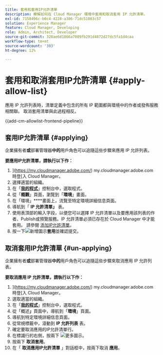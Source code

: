 ```yaml
---
title: 套用和套用IP允許清單
description: 瞭解如何在 Cloud Manager 環境中套用和取消套用 IP 允許清單。
exl-id: 7158496c-b0c4-4228-a306-71dc51003c57
solution: Experience Manager
feature: Cloud Manager, Developing
role: Admin, Architect, Developer
source-git-commit: 328ae6d1866a7089fb291d4872d27dc5fa1d4caa
workflow-type: tm+mt
source-wordcount: '303'
ht-degree: 12%

---
```



# 套用和取消套用IP允許清單 {#apply-allow-list}

應用 IP 允許列表時，清單定義中包含的所有 IP 範圍都與環境中的作者或發佈服務相關聯。 取消套用清單與此過程相反。

{{add-cm-allowlist-frontend-pipeline}}

## 套用IP允許清單 {#applying}

企業擁有者&#x200B;**或**&#x200B;部署管理器&#x200B;**中的**&#x200B;用戶角色可以追隨這些步驟來應用 IP 允許列表。

**要應用IP允許清單，請執行以下作：**

1. ](https://my.cloudmanager.adobe.com/) my.cloudmanager.adobe.com 時登[入 Cloud Manager。
1. 選擇適當的組織。
1. 在「**[我的程式](/help/implementing/cloud-manager/navigation.md#my-programs)**」控制台中，選取程式。
1. 從「**概觀**」頁面，瀏覽到「**環境**」畫面。
1. 在「環境」****&#x200B;畫面上，流覽至特定環境詳細信息頁面。
1. 導航到「 **IP 允許清單」** 表。
1. 使用表頂部的輸入字段，以便您可以選擇 IP 允許清單以及要應用該列表的作者、Publish或預覽服務。IP 允許清單必須已存在於 Cloud Manager 中才能套用。 請參閱 [添加IP允許清單](/help/implementing/cloud-manager/ip-allow-lists/add-ip-allow-lists.md)。
1. 按一下![新增圖示](https://spectrum.adobe.com/static/icons/workflow_18/Smock_Add_18_N.svg)**套用**&#x200B;並確認提交。

## 取消套用IP允許清單 {#un-applying}

企業擁有者&#x200B;**或**&#x200B;部署管理器&#x200B;**中的**&#x200B;用戶角色可以追隨這些步驟來取消應用 IP 允許列表。

**要取消應用 IP 允許清單，請執行以下作：**

1. ](https://my.cloudmanager.adobe.com/) my.cloudmanager.adobe.com 時登[入 Cloud Manager。
1. 選取適當的組織。
1. 在「**[我的程式](/help/implementing/cloud-manager/navigation.md#my-programs)**」控制台中，選取程式。
1. 從「概述&#x200B;**」**&#x200B;頁面中，導航到「**環境**」頁面。
1. 導航到特定環境詳細信息頁面。
1. 從常規標籤中，滾動到 **IP 允許列表** 表。
1. 確定要取消應用的IP允許清單行。
1. 在標識行的右側，按兩下 ![更多圖示](https://spectrum.adobe.com/static/icons/workflow_18/Smock_More_18_N.svg)。
1. 按兩下 **取消套用**。
1. 在「 **取消應用IP允許清單** 」對話框中，按兩下取消 **應用**。
